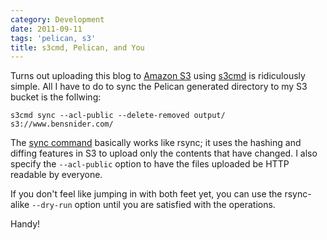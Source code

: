 ```yaml
---
category: Development
date: 2011-09-11
tags: 'pelican, s3'
title: s3cmd, Pelican, and You
---
```


Turns out uploading this blog to [Amazon S3](http://aws.amazon.com/s3/)
using [s3cmd](http://s3tools.org/s3cmd) is ridiculously simple. All I
have to do to sync the Pelican generated directory to my S3 bucket is
the follwing:

``` {.sourceCode .bash}
s3cmd sync --acl-public --delete-removed output/ s3://www.bensnider.com/
```

The [sync command](http://s3tools.org/s3cmd-sync) basically works like
rsync; it uses the hashing and diffing features in S3 to upload only the
contents that have changed. I also specify the `--acl-public` option to
have the files uploaded be HTTP readable by everyone.

If you don't feel like jumping in with both feet yet, you can use the
rsync-alike `--dry-run` option until you are satisfied with the
operations.

Handy!
